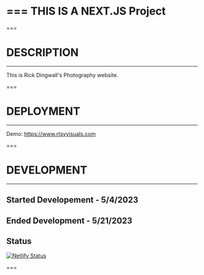 ===
THIS IS A NEXT.JS Project
===

===

# DESCRIPTION

---

This is Rick Dingwall's Photography website.

===

# DEPLOYMENT

---

Demo: https://www.rtsyvisuals.com

===

# DEVELOPMENT

---

## Started Developement - 5/4/2023

## Ended Development - 5/21/2023

## Status

[![Netlify Status](https://api.netlify.com/api/v1/badges/df628ea1-0dfe-403e-929e-773974912f6a/deploy-status)](https://app.netlify.com/sites/legendary-cajeta-7dc787/deploys)

===
